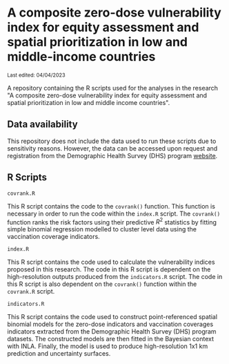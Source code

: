 # A composite zero-dose vulnerability index for equity assessment and spatial prioritization in low and middle-income countries
<sub>Last edited: 04/04/2023</sub>

A repository containing the R scripts used for the analyses in the research "A composite zero-dose vulnerability index for equity assessment and spatial prioritization in low and middle income countries". 

## Data availability

This repository does not include the data used to run these scripts due to sensitivity reasons. However, the data can be accessed upon request and registration from the Demographic Health Survey (DHS) program [website](https://dhsprogram.com/). 

## R Scripts

`covrank.R`

This R script contains the code to the `covrank()` function. This function is necessary in order to run the code within the `index.R` script. The `covrank()` function ranks the risk factors using their predictive $R^2$ statistics by fitting simple binomial regression modelled to cluster level data using the vaccination coverage indicators.

`index.R`

This R script contains the code used to calculate the vulnerability indices proposed in this research. The code in this R script is dependent on the high-resolution outputs produced from the `indicators.R` script. The code in this R script is also dependent on the `covrank()` function within the `covrank.R` script.

`indicators.R`

This R script contains the code used to construct point-referenced spatial binomial models for the zero-dose indicators and vaccination coverages indicators extracted from the Demographic Health Survey (DHS) program datasets. The constructed models are then fitted in the Bayesian context with INLA. Finally, the model is used to produce high-resolution 1x1 km prediction and uncertainty surfaces.

